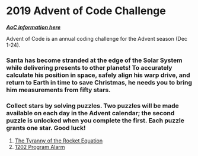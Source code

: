 # 2019 Advent of Code Challenge

[***AoC information here***](https://adventofcode.com/2019)

Advent of Code is an annual coding challenge for the Advent season (Dec 1-24).

### Santa has become stranded at the edge of the Solar System while delivering presents to other planets! To accurately calculate his position in space, safely align his warp drive, and return to Earth in time to save Christmas, he needs you to bring him measurements from fifty stars.

### Collect stars by solving puzzles. Two puzzles will be made available on each day in the Advent calendar; the second puzzle is unlocked when you complete the first. Each puzzle grants one star. Good luck!

1. [The Tyranny of the Rocket Equation](https://github.com/kjeliasen/AdventOfCode/blob/master/2019/2019_01.ipynb)
2. [1202 Program Alarm](https://github.com/kjeliasen/AdventOfCode/blob/master/2019/2019_02.ipynb)